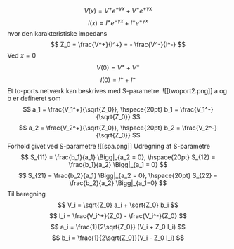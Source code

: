 $$ V(x) = V^+ e^{-\gamma x} + V^- e^{+\gamma x}$$
$$  I(x) = I^+ e^{-\gamma x} + I^- e^{+\gamma x} $$
hvor den karakteristiske impedans
$$ Z_0 = \frac{V^+}{I^+} = - \frac{V^-}{I^-} $$
Ved $x = 0$
$$ V(0) = V^+ + V^- $$
$$ I(0) = I^+ + I^- $$
Et to-ports netværk kan beskrives med S-parametre.
![[twoport2.png]]
a og b er defineret som
$$ a_1 = \frac{V_1^+}{\sqrt{Z_0}}, \hspace{20pt} b_1 = \frac{V_1^-}{\sqrt{Z_0}} $$
$$ a_2 = \frac{V_2^+}{\sqrt{Z_0}}, \hspace{20pt} b_2 = \frac{V_2^-}{\sqrt{Z_0}} $$
Forhold givet ved S-parametre
![[spa.png]]
Udregning af S-parametre
$$ S_{11} = \frac{b_1}{a_1} \Bigg|_{a_2 = 0}, \hspace{20pt} S_{12} = \frac{b_1}{a_2} \Bigg|_{a_1 = 0} $$
$$ S_{21} = \frac{b_2}{a_1} \Bigg|_{a_2 = 0}, \hspace{20pt} S_{22} = \frac{b_2}{a_2} \Bigg|_{a_1=0} $$
Til beregning
$$ V_i = \sqrt{Z_0} a_i + \sqrt{Z_0} b_i $$
$$ I_i = \frac{V_i^+}{Z_0} - \frac{V_i^-}{Z_0} $$
$$ a_i = \frac{1}{2\sqrt{Z_0}} (V_i + Z_0 I_i) $$
$$ b_i = \frac{1}{2\sqrt{Z_0}}(V_i - Z_0 I_i) $$
